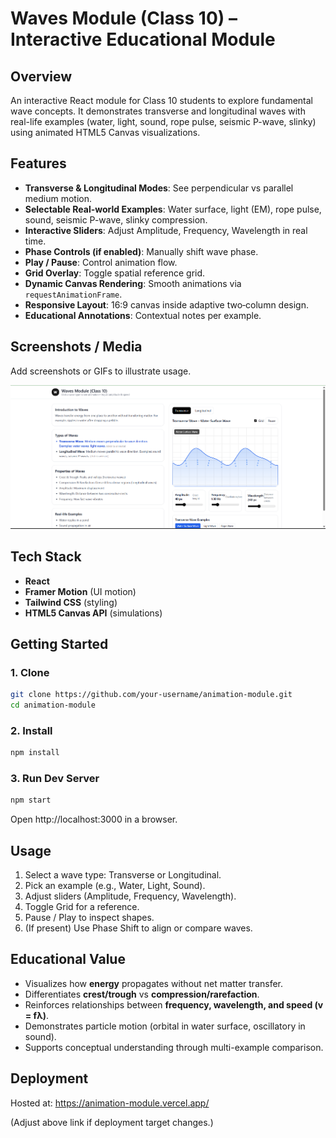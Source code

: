 # Waves Module (Class 10) – Interactive Educational Module

## Overview
An interactive React module for Class 10 students to explore fundamental wave concepts. It demonstrates transverse and longitudinal waves with real-life examples (water, light, sound, rope pulse, seismic P-wave, slinky) using animated HTML5 Canvas visualizations.

## Features
- **Transverse & Longitudinal Modes**: See perpendicular vs parallel medium motion.
- **Selectable Real-world Examples**: Water surface, light (EM), rope pulse, sound, seismic P-wave, slinky compression.
- **Interactive Sliders**: Adjust Amplitude, Frequency, Wavelength in real time.
- **Phase Controls (if enabled)**: Manually shift wave phase.
- **Play / Pause**: Control animation flow.
- **Grid Overlay**: Toggle spatial reference grid.
- **Dynamic Canvas Rendering**: Smooth animations via `requestAnimationFrame`.
- **Responsive Layout**: 16:9 canvas inside adaptive two‑column design.
- **Educational Annotations**: Contextual notes per example.

## Screenshots / Media
Add screenshots or GIFs to illustrate usage.

![Wave Demo](image.png)

## Tech Stack
- **React**
- **Framer Motion** (UI motion)
- **Tailwind CSS** (styling)
- **HTML5 Canvas API** (simulations)

## Getting Started

### 1. Clone
```bash
git clone https://github.com/your-username/animation-module.git
cd animation-module
```

### 2. Install
```bash
npm install
```

### 3. Run Dev Server
```bash
npm start
```
Open http://localhost:3000 in a browser.

## Usage
1. Select a wave type: Transverse or Longitudinal.
2. Pick an example (e.g., Water, Light, Sound).
3. Adjust sliders (Amplitude, Frequency, Wavelength).
4. Toggle Grid for a reference.
5. Pause / Play to inspect shapes.
6. (If present) Use Phase Shift to align or compare waves.

## Educational Value
- Visualizes how **energy** propagates without net matter transfer.
- Differentiates **crest/trough** vs **compression/rarefaction**.
- Reinforces relationships between **frequency, wavelength, and speed (v = fλ)**.
- Demonstrates particle motion (orbital in water surface, oscillatory in sound).
- Supports conceptual understanding through multi-example comparison.

## Deployment
Hosted at:
https://animation-module.vercel.app/

(Adjust above link if deployment target changes.)


